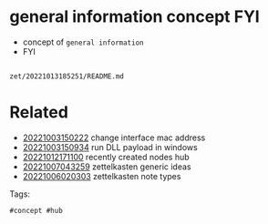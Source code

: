 # general information concept FYI

- concept of `general information`
- FYI

```
```

` zet/20221013185251/README.md `

# Related

- [20221003150222](/zet/20221003150222/README.md) change interface mac address
- [20221003150934](/zet/20221003150934/README.md) run DLL payload in windows
- [20221012171100](/zet/20221012171100/README.md) recently created nodes hub
- [20221007043259](/zet/20221007043259/README.md) zettelkasten generic ideas
- [20221006020303](/zet/20221006020303/README.md) zettelkasten note types

Tags:

    #concept #hub
